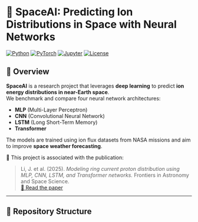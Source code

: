 # 🚀 SpaceAI: Predicting Ion Distributions in Space with Neural Networks

[![Python](https://img.shields.io/badge/python-3.10%2B-blue.svg)](https://www.python.org/)
[![PyTorch](https://img.shields.io/badge/PyTorch-2.0+-EE4C2C.svg?logo=pytorch)](https://pytorch.org/)
[![Jupyter](https://img.shields.io/badge/Notebook-📓-orange.svg)](https://jupyter.org/)
[![License](https://img.shields.io/badge/license-MIT-green.svg)](LICENSE)

## 🌌 Overview

**SpaceAI** is a research project that leverages **deep learning** to predict **ion energy distributions in near-Earth space**.  
We benchmark and compare four neural network architectures:

- **MLP** (Multi-Layer Perceptron)  
- **CNN** (Convolutional Neural Network)  
- **LSTM** (Long Short-Term Memory)  
- **Transformer**  

The models are trained using ion flux datasets from NASA missions and aim to improve **space weather forecasting**.

📄 This project is associated with the publication:  
> Li, J. et al. (2025). *Modeling ring current proton distribution using MLP, CNN, LSTM, and Transformer networks.* Frontiers in Astronomy and Space Science.  
[🔗 Read the paper](https://doi.org/10.3389/fspas.2025.1629056)

---

## 📂 Repository Structure

